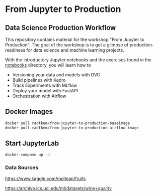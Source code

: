 # From Jupyter to Production
## Data Science Production Workflow

This repository contains material for the workshop "From Jupyter to Production".
The goal of the workshop is to get a glimpse of production-readiness for data science and machine learning projects.

With the introductory Jupyter notebooks and the exercises found in the [notebooks](https://github.com/codecentric/from-jupyter-to-production-workshop/tree/master/notebooks)
directory, you will learn how to

* Versioning your data and models with DVC
* Build pipelines with Kedro
* Track Experiments with MLflow
* Deploy your model with FastAPI
* Orchestration with Airflow

## Docker Images
```bash
docker pull radtkem/from-jupyter-to-production-baseimage
docker pull radtkem/from-jupyter-to-production-airflow-image
```

## Start JupyterLab
```bash
docker-compose up -d
```

### Data Sources

https://www.kaggle.com/moltean/fruits

https://archive.ics.uci.edu/ml/datasets/wine+quality
